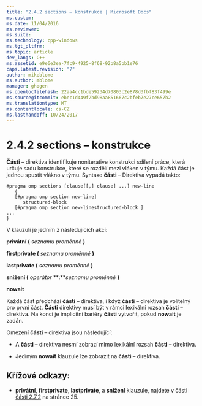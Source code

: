 ```yaml
---
title: "2.4.2 sections – konstrukce | Microsoft Docs"
ms.custom: 
ms.date: 11/04/2016
ms.reviewer: 
ms.suite: 
ms.technology: cpp-windows
ms.tgt_pltfrm: 
ms.topic: article
dev_langs: C++
ms.assetid: e9e6e3ea-7fc9-4925-8f68-92b8a5bb1e76
caps.latest.revision: "7"
author: mikeblome
ms.author: mblome
manager: ghogen
ms.openlocfilehash: 22aa4cc1bde59234d70803c2e878d3fbf83f499e
ms.sourcegitcommit: ebec1d449f2bd98aa851667c2bfeb7e27ce657b2
ms.translationtype: MT
ms.contentlocale: cs-CZ
ms.lasthandoff: 10/24/2017
---
```

# <a name="242-sections-construct"></a>2.4.2 sections – konstrukce
**Části** – direktiva identifikuje noniterative konstrukci sdílení práce, která určuje sadu konstrukce, které se rozdělí mezi vláken v týmu. Každá část je jednou spustit vlákno v týmu. Syntaxe **části** – Direktiva vypadá takto:  
  
```  
#pragma omp sections [clause[[,] clause] ...] new-line  
   {  
   [#pragma omp section new-line]  
      structured-block  
   [#pragma omp section new-linestructured-block ]  
...  
}  
```  
  
 V klauzuli je jedním z následujících akcí:  
  
 **privátní (** *seznamu proměnné* **)**  
  
 **firstprivate (** *seznamu proměnné* **)**  
  
 **lastprivate (** *seznamu proměnné* **)**  
  
 **snížení (** *operátor* **:***seznamu proměnné* **)**   
  
 **nowait**  
  
 Každá část předchází **části** – direktiva, i když **části** – direktiva je volitelný pro první část. **Části** direktivy musí být v rámci lexikální rozsah **části** – direktiva. Na konci je implicitní bariéry **části** vytvořit, pokud **nowait** je zadán.  
  
 Omezení **části** – direktiva jsou následující:  
  
-   A **části** – direktiva nesmí zobrazí mimo lexikální rozsah **části** – direktiva.  
  
-   Jediným **nowait** klauzule lze zobrazit na **části** – direktiva.  
  
## <a name="cross-references"></a>Křížové odkazy:  
  
-   **privátní**, **firstprivate**, **lastprivate**, a **snížení** klauzule, najdete v části [části 2.7.2](../../parallel/openmp/2-7-2-data-sharing-attribute-clauses.md) na stránce 25.